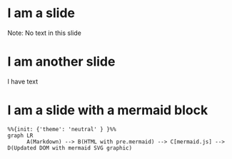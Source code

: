 # I am a slide

Note:
No text in this slide



# I am another slide

I have text


# I am a slide with a mermaid block

```mermaid
%%{init: {'theme': 'neutral' } }%%
graph LR
      A(Markdown) --> B(HTML with pre.mermaid) --> C[mermaid.js] --> D(Updated DOM with mermaid SVG graphic)
```